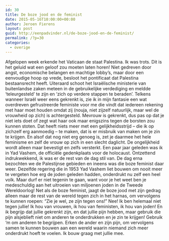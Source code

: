 ```yaml
---
id: 30
title: De boze jood en de feminist
date: 2015-05-16T10:00:00+00:00
author: Jeroen Fierens
layout: post
guid: http://eenpadvinder.nl/de-boze-jood-en-de-feminist/
permalink: /?p=30
categories:
  - overige
---
```

Afgelopen week erkende het Vaticaan de staat Palestina. Ik was trots. Dit is het geluid wat een geloof zou moeten laten horen! Niet gedreven door angst, economische belangen en machtige lobby’s, maar door een eenvoudige hoop op vrede, besloot het pontificaat dat Palestina bestaansrecht heeft. Uiteraard schoot het Israëlische ministerie van buitenlandse zaken meteen in de gebruikelijke verdediging en meldde ‘teleurgesteld’ te zijn en ‘zich op verdere stappen te beraden’.  Telkens wanneer Israël weer eens gekrenkt is, zie ik in mijn fantasie een wat overdreven gefrustreerde feministe voor me die vindt dat iedereen rekening met haar moet houden omdat zij (nouja, niet zijzelf natuurlijk, maar wel de vrouwheid op zich) is achtergesteld. Mevrouw is gekrenkt, dus pas op dat je niet iets doet of zegt wat haar ook maar enigszins tegen de borsten zou kunnen stoten. Dat heeft niets meer met een gelijkheidsstrijd – die ik op zichzelf erg aanmoedig – te maken, dat is er misbruik van maken om je zin te krijgen. En alsof dat nog niet erg genoeg is, zet je daarmee het hele feminisme en zelf de vrouw op zich in een slecht daglicht. De ongelijkheid wordt alleen maar bevestigt en zelfs versterkt.  Een paar jaar geleden was ik in Yad Vashem, de officiële gedenkplaats voor de holocaust. Ontzettend indrukwekkend, ik was er de rest van de dag stil van. De dag erna bezochten we de Palestijnse gebieden en ineens was die boze feminist daar weer. Dezelfde regering die in 1953 Yad Vashem liet bouwen om nooit meer te vergeten hoe erg de joden geleden hadden, onderdrukt nu zelf een heel volk. Maar durf er niet tegenin te gaan, want voor je het weet ben je medeschuldig aan het uitroeien van miljoenen joden in de Tweede Wereldoorlog!  Net als de boze feminist, jaagt de boze jood met zijn gedrag alleen maar de rest van de wereld tegen zich in het harnas, om vervolgens te kunnen roepen: “Zie je wel, ze zijn tegen ons!” Nee! Ik ben helemaal niet tegen jullie! Ik hou van vrouwen, ik hou van feministen, ik hou van joden! En ik begrijp dat jullie gekrenkt zijn, en dat jullie pijn hebben, maar gebruik die pijn alsjeblieft niet om anderen te onderdrukken en je zin te krijgen! Gebruik ‘m om anderen te begrijpen. Erken de ander en zijn pijn, om vervolgens samen te kunnen bouwen aan een wereld waarin niemand zich meer onderdrukt hoeft te voelen. Ik bouw graag met jullie mee.